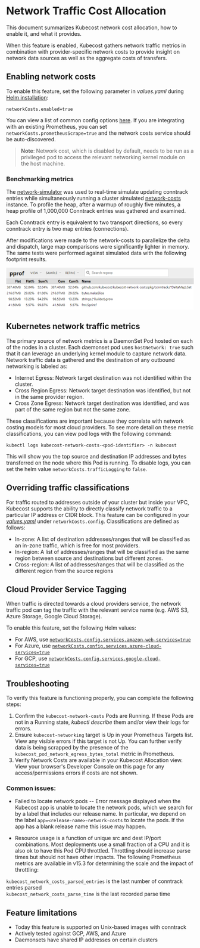 Network Traffic Cost Allocation
===============================

This document summarizes Kubecost network cost allocation, how to enable it, and what it provides.

When this feature is enabled, Kubecost gathers network traffic metrics in combination with provider-specific network costs to provide insight on network data sources as well as the aggregate costs of transfers.

## Enabling network costs

To enable this feature, set the following parameter in _values.yaml_ during [Helm installation](http://kubecost.com/install):
 ```
 networkCosts.enabled=true
 ```
 You can view a list of common config options [here](https://github.com/kubecost/cost-analyzer-helm-chart/blob/ab384e2eb027e74b2c3e61a7e1733ffa1718170e/cost-analyzer/values.yaml#L276). If you are integrating with an existing Prometheus, you can set `networkCosts.prometheusScrape=true` and the network costs service should be auto-discovered.
 
> **Note**: Network cost, which is disabled by default, needs to be run as a privileged pod to access the relevant networking kernel module on the host machine.
 
### Benchmarking metrics

The [network-simulator](http://github.com/kubecost/network-simulator) was used to real-time simulate updating conntrack entries while simultaneously running a cluster simulated [network-costs](http://github.com/kubecost/kubecost-network-costs) instance. To profile the heap, after a warmup of roughly five minutes, a heap profile of 1,000,000 Conntrack entries was gathered and examined.

Each Conntrack entry is equivalent to two transport directions, so every conntrack entry is two map entries (connections).

After modifications were made to the network-costs to parallelize the delta and dispatch, large map comparisons were significantly lighter in memory. The same tests were performed against simulated data with the following footprint results.

![images/post optimization.PNG](https://github.com/kubecost/docs/blob/130e641856d3b6306171f386591e1cd71bc21985/images/post%20optimization.PNG)

## Kubernetes network traffic metrics

The primary source of network metrics is a DaemonSet Pod hosted on each of the nodes in a cluster. Each daemonset pod uses `hostNetwork: true` such that it can leverage an underlying kernel module to capture network data. Network traffic data is gathered and the destination of any outbound networking is labeled as:

 * Internet Egress: Network target destination was not identified within the cluster.  
 * Cross Region Egress: Network target destination was identified, but not in the same provider region.  
 * Cross Zone Egress: Network target destination was identified, and was part of the same region but not the same zone.  

These classifications are important because they correlate with network costing models for most cloud providers. To see more detail on these metric classifications, you can view pod logs with the following command:

```
kubectl logs kubecost-network-costs-<pod-identifier> -n kubecost
```

This will show you the top source and destination IP addresses and bytes transferred on the node where this Pod is running. To disable logs, you can set the helm value `networkCosts.trafficLogging` to `false`. 

## Overriding traffic classifications

For traffic routed to addresses outside of your cluster but inside your VPC, Kubecost supports the ability to directly classify network traffic to a particular IP address or CIDR block. This feature can be configured in your [_values.yaml_](https://github.com/kubecost/cost-analyzer-helm-chart/blob/ab384e2eb027e74b2c3e61a7e1733ffa1718170e/cost-analyzer/values.yaml#L288-L322) under `networkCosts.config`. Classifications are defined as follows:

* In-zone: A list of destination addresses/ranges that will be classified as an in-zone traffic, which is free for most providers. 
* In-region: A list of addresses/ranges that will be classified as the same region between source and destinations but different zones.
* Cross-region: A list of addresses/ranges that will be classified as the different region from the source regions

## Cloud Provider Service Tagging

When traffic is directed towards a cloud providers service, the network traffic pod can tag the traffic with the relevant service name (e.g. AWS S3, Azure Storage, Google Cloud Storage).

To enable this feature, set the following Helm values:

* For AWS, use [`networkCosts.config.services.amazon-web-services=true`](https://github.com/kubecost/cost-analyzer-helm-chart/blob/5787607bf307379363715a220a271e203f0207b4/cost-analyzer/values.yaml#L582)
* For Azure, use [`networkCosts.config.services.azure-cloud-services=true`](https://github.com/kubecost/cost-analyzer-helm-chart/blob/5787607bf307379363715a220a271e203f0207b4/cost-analyzer/values.yaml#L585)
* For GCP, use [`networkCosts.config.services.google-cloud-services=true`](https://github.com/kubecost/cost-analyzer-helm-chart/blob/5787607bf307379363715a220a271e203f0207b4/cost-analyzer/values.yaml#L579)

## Troubleshooting

To verify this feature is functioning properly, you can complete the following steps:

1. Confirm the `kubecost-network-costs` Pods are Running. If these Pods are not in a Running state, _kubectl describe_ them and/or view their logs for errors.  
2. Ensure `kubecost-networking` target is Up in your Prometheus Targets list. View any visible errors if this target is not Up. You can further verify data is being scrapped by the presence of the `kubecost_pod_network_egress_bytes_total` metric in Prometheus. 
3. Verify Network Costs are available in your Kubecost Allocation view. View your browser's Developer Console on this page for any access/permissions errors if costs are not shown.  

### Common issues:

* Failed to locate network pods -- Error message displayed when the Kubecost app is unable to locate the network pods, which we search for by a label that includes our release name. In particular, we depend on the label `app=<release-name>-network-costs` to locate the pods. If the app has a blank release name this issue may happen. 

* Resource usage is a function of unique src and dest IP/port combinations. Most deployments use a small fraction of a CPU and it is also ok to have this Pod CPU throttled. Throttling should increase parse times but should not have other impacts. The following Prometheus metrics are available in v15.3 for determining the scale and the impact of throttling:

`kubecost_network_costs_parsed_entries` is the last number of conntrack entries parsed  
`kubecost_network_costs_parse_time` is the last recorded parse time  

## Feature limitations

* Today this feature is supported on Unix-based images with conntrack  
* Actively tested against GCP, AWS, and Azure  
* Daemonsets have shared IP addresses on certain clusters  



<!--- {"article":"4407595973527","section":"4402815636375","permissiongroup":"1500001277122"} --->
